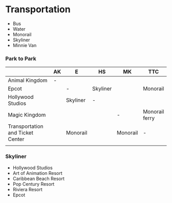 # Transportation


- Bus
- Water
- Monorail
- Skyliner
- Minnie Van




### Park to Park

|                  | AK |E |HS |MK |TTC|
|------------------|----|---|---|---|---|
|Animal Kingdom    | -  | | | | |
|Epcot             |    |- |Skyliner| |Monorail|
|Hollywood Studios |    |Skyliner|- | | |
|Magic Kingdom     |    | | |- |Monorail<br>ferry|
|Transportation and Ticket Center | |Monorail| |Monorail|- |
| | | | | | |



### Skyliner

- Hollywood Studios
- Art of Animation Resort
- Caribbean Beach Resort
- Pop Century Resort
- Riviera Resort
- Epcot




